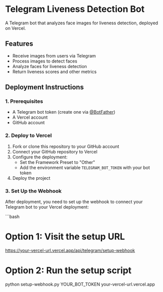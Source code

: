 # Telegram Liveness Detection Bot

A Telegram bot that analyzes face images for liveness detection, deployed on Vercel.

## Features

- Receive images from users via Telegram
- Process images to detect faces
- Analyze faces for liveness detection
- Return liveness scores and other metrics

## Deployment Instructions

### 1. Prerequisites

- A Telegram bot token (create one via [@BotFather](https://t.me/botfather))
- A Vercel account
- GitHub account

### 2. Deploy to Vercel

1. Fork or clone this repository to your GitHub account
2. Connect your GitHub repository to Vercel
3. Configure the deployment:
    - Set the Framework Preset to "Other"
    - Add the environment variable `TELEGRAM_BOT_TOKEN` with your bot token
4. Deploy the project

### 3. Set Up the Webhook

After deployment, you need to set up the webhook to connect your Telegram bot to your Vercel deployment:

\`\`\`bash
# Option 1: Visit the setup URL
https://your-vercel-url.vercel.app/api/telegram/setup-webhook

# Option 2: Run the setup script
python setup-webhook.py YOUR_BOT_TOKEN your-vercel-url.vercel.app
